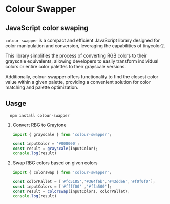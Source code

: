 # Colour Swapper

## JavaScript color swaping 

`colour-swapper` is a compact and efficient JavaScript library designed for color manipulation and conversion, leveraging the capabilities of tinycolor2. 

This library simplifies the process of converting RGB colors to their grayscale equivalents, allowing developers to easily transform individual colors or entire color palettes to their grayscale versions. 

Additionally, colour-swapper offers functionality to find the closest color value within a given palette, providing a convenient solution for color matching and palette optimization.

## Uasge 

      npm install colour-swapper

1. Convert RBG to Graytone

   ```js
   import { grayscale } from 'colour-swapper';

   const inputColor = '#008000';
   const result = grayscale(inputColor);
   console.log(result)
   ```
2. Swap RBG colors based on given colors

   ```js
   import { colorswap } from 'colour-swapper';

   const colorPallet = ['#fc5185','#364f6b','#43dde6','#f0f0f0'];
   const inputColors = ['#ffff00' ,'#ffa500'];
   const result = colorswap(inputColors, colorPallet);
   console.log(result)
   ```